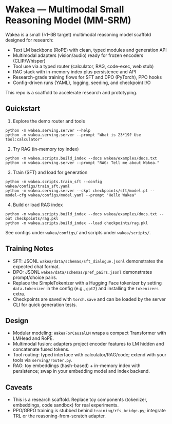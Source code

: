 # Wakea — Multimodal Small Reasoning Model (MM-SRM)

Wakea is a small (≈1–3B target) multimodal reasoning model scaffold designed for research:
- Text LM backbone (RoPE) with clean, typed modules and generation API
- Multimodal adapters (vision/audio) ready for frozen encoders (CLIP/Whisper)
- Tool use via a typed router (calculator, RAG, code-exec, web stub)
- RAG stack with in-memory index plus persistence and API
- Research-grade training flows for SFT and DPO (PyTorch), PPO hooks
- Config-driven runs (YAML), logging, seeding, and checkpoint I/O

This repo is a scaffold to accelerate research and prototyping.

## Quickstart

1) Explore the demo router and tools
```
python -m wakea.serving.server --help
python -m wakea.serving.server --prompt "What is 23*19? Use tool:calculator"
```

2) Try RAG (in-memory toy index)
```
python -m wakea.scripts.build_index --docs wakea/examples/docs.txt
python -m wakea.serving.server --prompt "RAG: Tell me about Wakea."
```

3) Train (SFT) and load for generation
```
python -m wakea.scripts.train_sft --config wakea/configs/train_sft.yaml
python -m wakea.serving.server --ckpt checkpoints/sft/model.pt --model-cfg wakea/configs/model.yaml --prompt "Hello Wakea"
```

4) Build or load RAG index
```
python -m wakea.scripts.build_index --docs wakea/examples/docs.txt --out checkpoints/rag.pkl
python -m wakea.scripts.build_index --load checkpoints/rag.pkl
```

See configs under `wakea/configs/` and scripts under `wakea/scripts/`.

## Training Notes
- SFT: JSONL `wakea/data/schemas/sft_dialogue.jsonl` demonstrates the expected chat format.
- DPO: JSONL `wakea/data/schemas/pref_pairs.jsonl` demonstrates prompt/choice pairs.
- Replace the SimpleTokenizer with a Hugging Face tokenizer by setting `data.tokenizer` in the config (e.g., `gpt2`) and installing the `tokenizers` extra.
- Checkpoints are saved with `torch.save` and can be loaded by the server CLI for quick generation tests.

## Design
- Modular modeling: `WakeaForCausalLM` wraps a compact Transformer with LMHead and RoPE.
- Multimodal fusion: adapters project encoder features to LM hidden and concatenate fused tokens.
- Tool routing: typed interface with calculator/RAG/code; extend with your tools via `serving/router.py`.
- RAG: toy embeddings (hash-based) + in-memory index with persistence; swap in your embedding model and index backend.

## Caveats
- This is a research scaffold. Replace toy components (tokenizer, embeddings, code sandbox) for real experiments.
- PPO/GRPO training is stubbed behind `training/rfs_bridge.py`; integrate TRL or the reasoning-from-scratch adapter.
